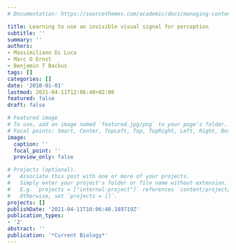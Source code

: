```yaml
---
# Documentation: https://sourcethemes.com/academic/docs/managing-content/

title: Learning to use an invisible visual signal for perception
subtitle: ''
summary: ''
authors:
- Massimiliano Di Luca
- Marc O Ernst
- Benjamin T Backus
tags: []
categories: []
date: '2010-01-01'
lastmod: 2021-04-11T12:06:40+02:00
featured: false
draft: false

# Featured image
# To use, add an image named `featured.jpg/png` to your page's folder.
# Focal points: Smart, Center, TopLeft, Top, TopRight, Left, Right, BottomLeft, Bottom, BottomRight.
image:
  caption: ''
  focal_point: ''
  preview_only: false

# Projects (optional).
#   Associate this post with one or more of your projects.
#   Simply enter your project's folder or file name without extension.
#   E.g. `projects = ["internal-project"]` references `content/project/deep-learning/index.md`.
#   Otherwise, set `projects = []`.
projects: []
publishDate: '2021-04-11T10:06:40.189719Z'
publication_types:
- '2'
abstract: ''
publication: '*Current Biology*'
---
```

